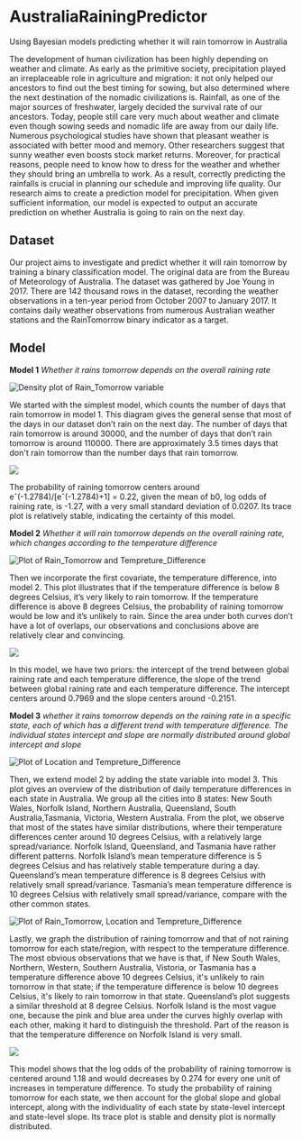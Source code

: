 # AustraliaRainingPredictor
Using Bayesian models predicting whether it will rain tomorrow in Australia

The development of human civilization has been highly depending on weather and climate. As early as the primitive society, precipitation played an irreplaceable role in agriculture and migration: it not only helped our ancestors to find out the best timing for sowing, but also determined where the next destination of the nomadic civilizations is. Rainfall, as one of the major sources of freshwater, largely decided the survival rate of our ancestors. Today, people still care very much about weather and climate even though sowing seeds and nomadic life are away from our daily life. Numerous psychological studies have shown that pleasant weather is associated with better mood and memory. Other researchers suggest that sunny weather even boosts stock market returns. Moreover, for practical reasons, people need to know how to dress for the weather and whether they should bring an umbrella to work. As a result, correctly predicting the rainfalls is crucial in planning our schedule and improving life quality. Our research aims to create a prediction model for precipitation. When given sufficient information, our model is expected to output an accurate prediction on whether Australia is going to rain on the next day.

## Dataset
Our project aims to investigate and predict whether it will rain tomorrow by training a binary classification model. The original data are from the Bureau of Meteorology of Australia. The dataset was gathered by Joe Young in 2017. There are 142 thousand rows in the dataset, recording the weather observations in a ten-year period from October 2007 to January 2017. It contains daily weather observations from numerous Australian weather stations and the RainTomorrow binary indicator as a target. 


## Model

**Model 1**
*Whether it rains tomorrow depends on the overall raining rate*

![Density plot of Rain_Tomorrow variable](Data_Figure_1.png)

We started with the simplest model, which counts the number of days that rain tomorrow in model 1. This diagram gives the general sense that most of the days in our dataset don’t rain on the next day. The number of days that rain tomorrow is around 30000, and the number of days that don’t rain tomorrow is around 110000. There are approximately 3.5 times days that don't rain tomorrow than the number days that rain tomorrow.

![](Model_Figure_1.png)

The probability of raining tomorrow centers around eˆ(-1.2784)/[eˆ(-1.2784)+1] = 0.22, given the mean of b0, log odds of raining rate, is -1.27, with a very small standard deviation of 0.0207. Its trace plot is relatively stable, indicating the certainty of this model. 



**Model 2**
*Whether it will rain tomorrow depends on the overall raining rate, which changes according to the temperature difference*

![Plot of Rain_Tomorrow and Tempreture_Difference](Data_Figure_2.png)

Then we incorporate the first covariate, the temperature difference, into model 2. This plot illustrates that if the temperature difference is below 8 degrees Celsius, it’s very likely to rain tomorrow. If the temperature difference is above 8 degrees Celsius, the probability of raining tomorrow would be low and it’s unlikely to rain. Since the area under both curves don’t have a lot of overlaps, our observations and conclusions above are relatively clear and convincing. 

![](Model_Figure_2.png)

In this model, we have two priors: the intercept of the trend between global raining rate and each temperature difference, the slope of the trend between global raining rate and each temperature difference. The intercept centers around 0.7969 and the slope centers around -0.2151. 


**Model 3**
*whether it rains tomorrow depends on the raining rate in a specific state, each of which has a different trend with temperature difference. The individual states intercept and slope are normally distributed around global intercept and slope*

![Plot of Location and Tempreture_Difference](Data_Figure_3.png)

Then, we extend model 2 by adding the state variable into model 3. This plot gives an overview of the distribution of daily temperature differences in each state in Australia. We group all the cities into 8 states: New South Wales, Norfolk Island, Northern Australia, Queensland, South Australia,Tasmania, Victoria, Western Australia. From the plot, we observe that most of the states have similar distributions, where their temperature differences center around 10 degrees Celsius, with a relatively large spread/variance. Norfolk Island, Queensland, and Tasmania have rather different patterns. Norfolk Island’s mean temperature difference is 5 degrees Celsius and has relatively stable temperature during a day. Queensland’s mean temperature difference is 8 degrees Celsius with relatively small spread/variance. Tasmania’s mean temperature difference is 10 degrees Celsius with relatively small spread/variance, compare with the other common states. 

![Plot of Rain_Tomorrow, Location and Tempreture_Difference](Data_Figure_4.png)

Lastly, we graph the distribution of raining tomorrow and that of not raining tomorrow for each state/region, with respect to the temperature difference. The most obvious observations that we have is that, if New South Wales, Northern, Western, Southern Australia, Vistoria, or Tasmania has a temperature difference above 10 degrees Celsius, it's unlikely to rain tomorrow in that state;  if the  temperature difference is below 10 degrees Celsius, it's likely to rain tomorrow in that state. Queensland’s plot suggests a similar threshold at 8 degree Celsius. Norfolk Island is the most vague one, because the pink and blue area under the curves highly overlap with each other, making it hard to distinguish the threshold. Part of the reason is that the temperature difference on Norfolk Island is very small.  


![](Model_Figure_3.png)

This model shows that the log odds of the probability of raining tomorrow is centered around 1.18 and would decreases by 0.274 for every one unit of increases in temperature difference. To study the probability of raining tomorrow for each state, we then account for the global slope and global intercept, along with the individuality of each state by state-level intercept and state-level slope. Its trace plot is stable and density plot is normally distributed. 











